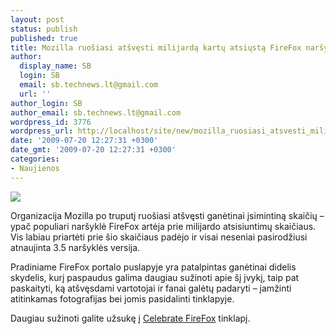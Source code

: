 ```yaml
---
layout: post
status: publish
published: true
title: Mozilla ruošiasi atšvęsti milijardą kartų atsiųstą FireFox naršyklę
author:
  display_name: SB
  login: SB
  email: sb.technews.lt@gmail.com
  url: ''
author_login: SB
author_email: sb.technews.lt@gmail.com
wordpress_id: 3776
wordpress_url: http://localhost/site/new/mozilla_ruosiasi_atsvesti_milijarda_kartu_atsiusta_firefox_narsykle/
date: '2009-07-20 12:27:31 +0300'
date_gmt: '2009-07-20 12:27:31 +0300'
categories:
- Naujienos
---
```

<div class="imgright"><img src="http://tbn3.google.com/images?q=tbn:DJ4ntt-KTGW5xM:http://userwww.sfsu.edu/~bwyatt/VLM_artwork/firefox_logo.jpg"  /></div>
<p>Organizacija Mozilla po truputį ruošiasi atšvęsti ganėtinai įsimintiną skaičių – ypač populiari naršyklė FireFox artėja prie milijardo atsisiuntimų skaičiaus. Vis labiau priartėti prie šio skaičiaus padėjo ir visai neseniai pasirodžiusi atnaujinta 3.5 naršyklės versija.</p>
<p>Pradiniame FireFox portalo puslapyje yra patalpintas ganėtinai didelis skydelis, kurį paspaudus galima daugiau sužinoti apie šį įvykį, taip pat paskaityti, ką atšvęsdami vartotojai ir fanai galėtų padaryti – įamžinti atitinkamas fotografijas bei jomis pasidalinti tinklapyje.</p>
<p>Daugiau sužinoti galite užsukę į <a class="ns" href="http://www.spreadfirefox.com/fxbillion">Celebrate FireFox</a> tinklapį.<br /></p>
